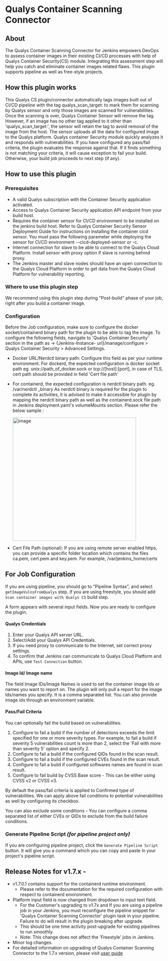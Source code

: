 # Qualys Container Scanning Connector

## About

The Qualys Container Scanning Connector for Jenkins empowers DevOps to assess container images in their existing CI/CD processes with help of Qualys Container Security(CS) module. Integrating this assessment step will help you catch and eliminate container images related flaws. This plugin supports pipeline as well as free-style projects.

## How this plugin works

This Qualys CS plugin/connector automatically tags images built out of CI/CD pipeline with the tag qualys_scan_target:<image-id> to mark them for scanning by Qualys sensor and only those images are scanned for vulnerabilities. Once the scanning is over, Qualys Container Sensor will remove the tag. However, if an image has no other tag applied to it other than 'qualys_scan_target:<image-id>', the sensor will retain the tag to avoid removal of the image from the host.
The sensor uploads all the data for configured image to the Qualys platform. Qualys container Security module quickly analyzes it and responds with vulnerabilities. If you have configured any pass/fail criteria, the plugin evaluates the response against that. If it finds something is not matching your criteria, it will cause exception to fail your build. Otherwise, your build job proceeds to next step (if any). 

## How to use this plugin

### Prerequisites

* A valid Qualys subscription with the Container Security application activated.
* Access to Qualys Container Security application API endpoint from your build host.
* Requires the container sensor for CI/CD environment to be installed on the jenkins build host. Refer to Qualys Container Security Sensor Deployment Guide for instructions on installing the container cicd sensor. You must pass the following parameter while deploying the sensor for CI/CD environment --cicd-deployed-sensor or -c.
* Internet connection for slave to be able to connect to the Qualys Cloud Platform. Install sensor with proxy option if slave is running behind proxy. 
* The Jenkins master and slave nodes should have an open connection to the Qualys Cloud Platform in order to get data from the Qualys Cloud Platform for vulnerability reporting.

### Where to use this plugin step

We recommend using this plugin step during "Post-build" phase of your job, right after you build a container image. 

### Configuration
Before the Job configuration, make sure to configure the docker socket/containerd binary path for the plugin to be able to tag the image.
To configure the following fields, navigate to 'Qualys Container Security' section in the path as -> {Jenkins-Instance- 
url}/manage/configure > Qualys Container Security > Advanced Settings.
 * Docker URL/Nerdctl binary path: Configure this field as per your runtime environment.
    For dockerd, the expected configuration is docker socket path eg.
    unix://path_of_docker.sock or tcp://[host]:[port], in case of TLS, cert path should be provided in field 'Cert file path'
 * For containerd, the expected configuration is nerdctl binary path. eg. /var/nerdctl _binary
   As nerdctl binary is required for the plugin to complete its activities, it is advised to make it accessible for plugin by mapping the nerdctl binary path as well as the 
   containerd.sock file path in Jenkins deployment.yaml's volumeMounts section.
   Please refer the below sample :
   
   <img width="393" alt="image" src="https://github.com/jenkinsci/qualys-cs-plugin/assets/143092348/bf609084-9ba3-4420-a4d1-9435fe129b0c">
   
 * Cert File Path (optional): If you are using remote server enabled https, you can provide a specific folder location which contains the files ca.pem, cert.pem and 
   key.pem. For example, /var/jenkins_home/certs

## For Job Configuration
If you are using pipeline, you should go to "Pipeline Syntax", and select `getImageVulnsFromQualys` step.
If you are using freestyle, you should add `Scan container images with Qualys CS` build step.

A form appears with several input fields. Now you are ready to configure the plugin. 

#### Qualys Credentials

1. Enter your Qualys API server URL. 
2. Select/Add your Qualys API Credentials.
3. If you need proxy to communicate to the Internet, set correct proxy settings. 
4. To confirm that Jenkins can communicate to Qualys Cloud Platform and APIs, use `Test Connection` button.

#### Image Id/ Image name

The field Image IDs/Image Names is used to set the container image Ids or names you want to report on. The plugin will only pull a report for the image Ids/names you specify. It is a comma separated list. You can also provide image ids through an environment variable.  

#### Pass/Fail Criteria

You can optionally fail the build based on vulnerabilities. 

1. Configure to fail a build if the number of detections exceeds the limit specified for one or more severity types. For example, to fail a build if severity 5 vulnerabilities count is more than 2, select the 'Fail with more than severity 5' option and specify 2.
2. Configure to fail a build if the configured QIDs found in the scan result.
3. Configure to fail a build if the configured CVEs found in the scan result.
4. Configure to fail a build if configured softwares names are found in scan result.
5. Configure to fail build by CVSS Base score - This can be either using CVSS v2 or CVSS v3.

By default the pass/fail criteria is applied to Confirmed type of vulnerabilities. We can apply above fail conditions to potential vulnerabilities as well by configuring its checkbox.

You can also exclude some conditions - You can configure a comma separated list of either CVEs or QIDs to exclude from the build failure conditions.

### Generate Pipeline Script *(for pipeline project only)*

If you are configuring pipeline project, click the `Generate Pipeline Script` button. It will give you a command which you can copy and paste in your project's pipeline script. 

## Release Notes for v1.7.x -
 * v1.7.0.1 contains support for the containerd runtime environment.
     * Please refer to the documentation for the required configuration with respect to containerd environment.
 * Platform input field is now changed from dropdown to input text field.
     * For the Customer's upgrading to v1.7x and If you are using a pipeline job in your Jenkins, you must reconfigure the pipeline snippet for 'Qualys Container Scanning Connector' plugin task in your pipeline. Failure 
       to do will result in the plugin breaking after upgrade.
     * This should be one time activity post-upgrade for existing pipelines to run smoothly.
     * Note: This change does not affect the 'Freestyle' jobs in Jenkins.
 * Minor log changes.
 * For detailed information on upgrading of Qualys Container Scanning Connector to the 1.7.x version, please visit [user guide](https://www.qualys.com/docs/qualys-container-scanning-connector-jenkins-plugin-user-guide.pdf)
